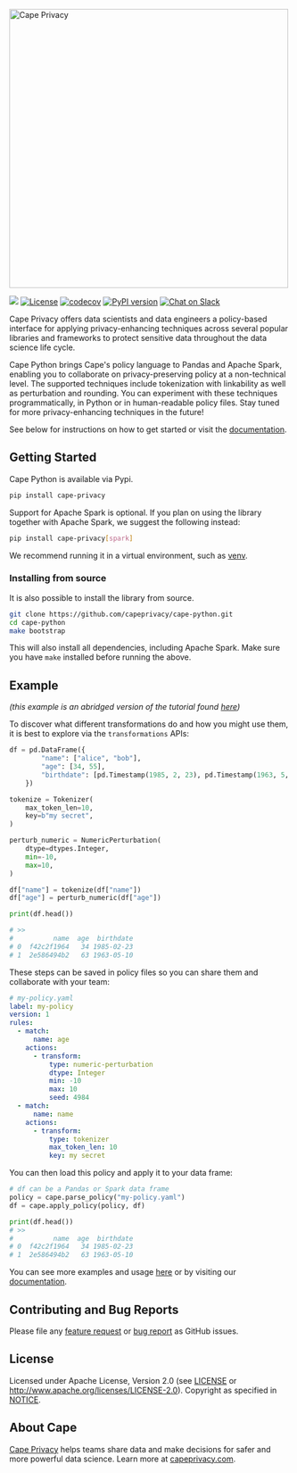 [<img src="https://raw.githubusercontent.com/dropoutlabs/files/master/cape-logo.png" alt="Cape Privacy" width="500"/>](https://capeprivacy.com/)

![](https://github.com/capeprivacy/cape-python/workflows/Main/badge.svg) 
[![License](https://img.shields.io/badge/License-Apache%202.0-blue.svg)](https://opensource.org/licenses/Apache-2.0) 
[![codecov](https://codecov.io/gh/capeprivacy/cape-python/branch/master/graph/badge.svg?token=L9A8HFAJK5)](https://codecov.io/gh/capeprivacy/cape-python)
[![PyPI version](https://badge.fury.io/py/cape-privacy.svg)](https://badge.fury.io/py/cape-privacy)
[![Chat on Slack](https://img.shields.io/badge/chat-on%20slack-7A5979.svg)](https://join.slack.com/t/capecommunity/shared_invite/zt-f8jeskkm-r9_FD0o4LkuQqhJSa~~IQA)


Cape Privacy offers data scientists and data engineers a policy-based interface for applying privacy-enhancing techniques 
across several popular libraries and frameworks to protect sensitive data throughout the data science life cycle.

Cape Python brings Cape's policy language to Pandas and Apache Spark, 
enabling you to collaborate on privacy-preserving policy at a non-technical level. 
The supported techniques include tokenization with linkability as well as perturbation and rounding.
You can experiment with these techniques programmatically, in Python or in human-readable policy files. 
Stay tuned for more privacy-enhancing techniques in the future!

See below for instructions on how to get started or visit the [documentation](https://docs.capeprivacy.com/).

## Getting Started

Cape Python is available via Pypi.

```sh
pip install cape-privacy
```

Support for Apache Spark is optional.  If you plan on using the library together with Apache Spark, we suggest the following instead:

```sh
pip install cape-privacy[spark]
```

We recommend running it in a virtual environment, such as [venv](https://docs.python.org/3/library/venv.html).

### Installing from source

It is also possible to install the library from source.

```sh
git clone https://github.com/capeprivacy/cape-python.git
cd cape-python
make bootstrap
```

This will also install all dependencies, including Apache Spark. Make sure you have `make` installed before running the above.

## Example

*(this example is an abridged version of the tutorial found [here](./examples/tutorials/))*

To discover what different transformations do and how you might use them, it is best to explore via the `transformations` APIs:

```python
df = pd.DataFrame({
        "name": ["alice", "bob"],
        "age": [34, 55],
        "birthdate": [pd.Timestamp(1985, 2, 23), pd.Timestamp(1963, 5, 10)],
    })

tokenize = Tokenizer(
    max_token_len=10,
    key=b"my secret",
)

perturb_numeric = NumericPerturbation(
    dtype=dtypes.Integer,
    min=-10,
    max=10,
)

df["name"] = tokenize(df["name"])
df["age"] = perturb_numeric(df["age"])

print(df.head())

# >>
#          name  age  birthdate
# 0  f42c2f1964   34 1985-02-23
# 1  2e586494b2   63 1963-05-10
```

These steps can be saved in policy files so you can share them and collaborate with your team:

```yaml
# my-policy.yaml
label: my-policy
version: 1
rules:
  - match:
      name: age
    actions:
      - transform:
          type: numeric-perturbation
          dtype: Integer
          min: -10
          max: 10
          seed: 4984
  - match:
      name: name
    actions:
      - transform:
          type: tokenizer
          max_token_len: 10
          key: my secret
``` 

You can then load this policy and apply it to your data frame:

```python
# df can be a Pandas or Spark data frame 
policy = cape.parse_policy("my-policy.yaml")
df = cape.apply_policy(policy, df)

print(df.head())
# >>
#          name  age  birthdate
# 0  f42c2f1964   34 1985-02-23
# 1  2e586494b2   63 1963-05-10
```

You can see more examples and usage [here](./examples) or by visiting our [documentation](https://docs.capeprivacy.com).

## Contributing and Bug Reports

Please file any [feature request](https://github.com/capeprivacy/cape-python/issues/new?template=feature_request.md) or 
[bug report](https://github.com/capeprivacy/cape-python/issues/new?template=bug_report.md) as GitHub issues.

## License

Licensed under Apache License, Version 2.0 (see [LICENSE](./LICENSE) or http://www.apache.org/licenses/LICENSE-2.0). Copyright as specified in [NOTICE](./NOTICE).

## About Cape

[Cape Privacy](https://capeprivacy.com) helps teams share data and make decisions for safer and more powerful data science. Learn more at [capeprivacy.com](https://capeprivacy.com).
